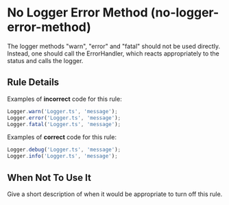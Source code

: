 # No Logger Error Method (no-logger-error-method)

The logger methods "warn", "error" and "fatal" should not be used directly.
Instead, one should call the ErrorHandler, which reacts appropriately to the status and calls the logger.

## Rule Details

Examples of **incorrect** code for this rule:

```ts
Logger.warn('Logger.ts', 'message');
Logger.error('Logger.ts', 'message');
Logger.fatal('Logger.ts', 'message');
```

Examples of **correct** code for this rule:

```ts
Logger.debug('Logger.ts', 'message');
Logger.info('Logger.ts', 'message');
```

## When Not To Use It

Give a short description of when it would be appropriate to turn off this rule.
